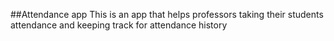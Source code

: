 ##Attendance app
This is an app that helps professors taking their students attendance and keeping track for attendance history
